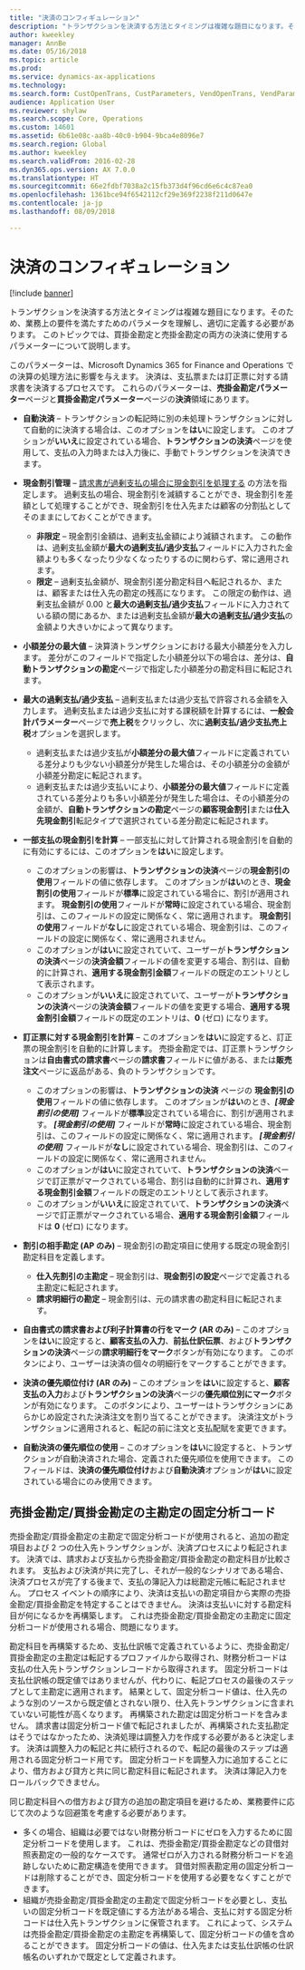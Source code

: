 ```yaml
---
title: "決済のコンフィギュレーション"
description: "トランザクションを決済する方法とタイミングは複雑な題目になります。そのため、業務上の要件を満たすためのパラメータを理解し、適切に定義する必要があります。 このトピックでは、買掛金勘定と売掛金勘定の両方の決済に使用するパラメーターについて説明します。"
author: kweekley
manager: AnnBe
ms.date: 05/16/2018
ms.topic: article
ms.prod: 
ms.service: dynamics-ax-applications
ms.technology: 
ms.search.form: CustOpenTrans, CustParameters, VendOpenTrans, VendParameters
audience: Application User
ms.reviewer: shylaw
ms.search.scope: Core, Operations
ms.custom: 14601
ms.assetid: 6b61e08c-aa8b-40c0-b904-9bca4e8096e7
ms.search.region: Global
ms.author: kweekley
ms.search.validFrom: 2016-02-28
ms.dyn365.ops.version: AX 7.0.0
ms.translationtype: HT
ms.sourcegitcommit: 66e2fdbf7038a2c15fb373d4f96cd6e6c4c87ea0
ms.openlocfilehash: 1361bce94f6542112cf29e369f2238f211d0647e
ms.contentlocale: ja-jp
ms.lasthandoff: 08/09/2018

---
```


# <a name="configure-settlement"></a>決済のコンフィギュレーション

[!include [banner](../includes/banner.md)]

トランザクションを決済する方法とタイミングは複雑な題目になります。そのため、業務上の要件を満たすためのパラメータを理解し、適切に定義する必要があります。 このトピックでは、買掛金勘定と売掛金勘定の両方の決済に使用するパラメーターについて説明します。 

このパラメーターは、Microsoft Dynamics 365 for Finance and Operations での決算の処理方法に影響を与えます。 決済は、支払票または訂正票に対する請求書を決済するプロセスです。 これらのパラメーターは、**売掛金勘定パラメーター**ページと**買掛金勘定パラメーター**ページの**決済**領域にあります。

- **自動決済** – トランザクションの転記時に別の未処理トランザクションに対して自動的に決済する場合は、このオプションを**はい**に設定します。 このオプションが**いいえ**に設定されている場合、**トランザクションの決済**ページを使用して、支払の入力時または入力後に、手動でトランザクションを決済できます。
- **現金割引管理** – [請求書が過剰支払の場合に現金割引を処理する](cash-discount-handling-overpayments.md) の方法を指定します。 過剰支払の場合、現金割引を減額することができ、現金割引を差額として処理することができ、現金割引を仕入先または顧客の分割払としてそのままにしておくことができます。
  -   **非限定** – 現金割引金額は、過剰支払金額により減額されます。 この動作は、過剰支払金額が**最大の過剰支払/過少支払**フィールドに入力された金額よりも多くなったり少なくなったりするのに関わらず、常に適用されます。
  -   **限定** – 過剰支払金額が、現金割引差分勘定科目へ転記されるか、または、顧客または仕入先の勘定の残高になります。 この限定の動作は、過剰支払金額が 0.00 と**最大の過剰支払/過少支払**フィールドに入力されている額の間にあるか、または過剰支払金額が**最大の過剰支払/過少支払**の金額より大きいかによって異なります。
- **小額差分の最大値** – 決算済トランザクションにおける最大小額差分を入力します。 差分がこのフィールドで指定した小額差分以下の場合は、差分は、**自動トランザクションの勘定**ページで指定した小額差分の勘定科目に転記されます。
- **最大の過剰支払/過少支払** – 過剰支払または過少支払で許容される金額を入力します。 過剰支払または過少支払に対する課税額を計算するには、**一般会計パラメーター**ページで**売上税**をクリックし、次に**過剰支払/過少支払売上税**オプションを選択します。
  -   過剰支払または過少支払が**小額差分の最大値**フィールドに定義されている差分よりも少ない小額差分が発生した場合は、その小額差分の金額が小額差分勘定に転記されます。
  -   過剰支払または過少支払いにより、**小額差分の最大値**フィールドに定義されている差分よりも多い小額差分が発生した場合は、その小額差分の金額が、**自動トランザクションの勘定**ページの**顧客現金割引**または**仕入先現金割引**転記タイプで選択されている差分勘定に転記されます。
- **一部支払の現金割引を計算** – 一部支払に対して計算される現金割引を自動的に有効にするには、このオプションを**はい**に設定します。
  -   このオプションの影響は、**トランザクションの決済**ページの**現金割引の使用**フィールドの値に依存します。 このオプションが**はい**のとき、**現金割引の使用**フィールドが**標準**に設定されている場合に、割引が適用されます。 **現金割引の使用**フィールドが**常時**に設定されている場合、現金割引は、このフィールドの設定に関係なく、常に適用されます。 **現金割引の使用**フィールドが**なし**に設定されている場合、現金割引は、このフィールドの設定に関係なく、常に適用されません。
  -   このオプションが**はい**に設定されていて、ユーザーが**トランザクションの決済**ページの**決済金額**フィールドの値を変更する場合、割引は、自動的に計算され、**適用する現金割引金額**フィールドの既定のエントリとして表示されます。
  -   このオプションが**いいえ**に設定されていて、ユーザーが**トランザクションの決済**ページの**決済金額**フィールドの値を変更する場合、**適用する現金割引金額**フィールドの既定のエントリは、**0** (ゼロ) になります。
- **訂正票に対する現金割引を計算** – このオプションを**はい**に設定すると、訂正票の現金割引を自動的に計算します。 売掛金勘定では、訂正票トランザクションは**自由書式の請求書**ページの**請求書**フィールドに値がある、または**販売注文**ページに返品がある、負のトランザクションです。
  - このオプションの影響は、<strong>トランザクションの決済</strong> ページの <strong>現金割引の使用</strong>フィールドの値に依存します。 このオプションが<strong>はい</strong>のとき、*<strong><em>[現金割引の使用]</em></strong>* フィールドが<strong>標準</strong>設定されている場合に、割引が適用されます。 *<strong><em>[現金割引の使用]</em></strong>* フィールドが<strong>常時</strong>に設定されている場合、現金割引は、このフィールドの設定に関係なく、常に適用されます。 *<strong><em>[現金割引の使用]</em></strong>* フィールドが<strong>なし</strong>に設定されている場合、現金割引は、このフィールドの設定に関係なく、常に適用されません。
  - このオプションが**はい**に設定されていて、**トランザクションの決済**ページで訂正票がマークされている場合、割引は自動的に計算され、**適用する現金割引金額**フィールドの既定のエントリとして表示されます。
  - このオプションが**いいえ**に設定されていて、**トランザクションの決済**ページで訂正票がマークされている場合、**適用する現金割引金額**フィールドは **0** (ゼロ) になります。

- **割引の相手勘定 (AP のみ)** – 現金割引の勘定項目に使用する既定の現金割引勘定科目を定義します。
  -   **仕入先割引の主勘定** – 現金割引は、**現金割引の設定**ページで定義される主勘定に転記されます。
  -   **請求明細行の勘定** – 現金割引は、元の請求書の勘定科目に転記されます。
- **自由書式の請求書および利子計算書の行をマーク (AR のみ)** – このオプションを**はい**に設定すると、**顧客支払の入力**、**前払仕訳伝票**、および**トランザクションの決済**ページの**請求明細行をマーク**ボタンが有効になります。 このボタンにより、ユーザーは決済の個々の明細行をマークすることができます。
- **決済の優先順位付け (AR のみ)** – このオプションを**はい**に設定すると、**顧客支払の入力**および**トランザクションの決済**ページの**優先順位別にマーク**ボタンが有効になります。 このボタンにより、ユーザーはトランザクションにあらかじめ設定された決済注文を割り当てることができます。  決済注文がトランザクションに適用されると、転記の前に注文と支払配賦を変更できます。
- **自動決済の優先順位の使用** – このオプションを**はい**に設定すると、トランザクションが自動決済された場合、定義された優先順位を使用できます。 このフィールドは、**決済の優先順位付け**および**自動決済**オプションが**はい**に設定されている場合にのみ使用できます。

## <a name="fixed-dimensions-on-accounts-receivableaccounts-payable-main-accounts"></a>売掛金勘定/買掛金勘定の主勘定の固定分析コード

売掛金勘定/買掛金勘定の主勘定で固定分析コードが使用されると、追加の勘定項目および 2 つの仕入先トランザクションが、決済プロセスにより転記されます。 決済では、請求および支払から売掛金勘定/買掛金勘定の勘定科目が比較されます。  支払および決済が共に完了し、それが一般的なシナリオである場合、決済プロセスが完了する後まで、支払の簿記入力は総勘定元帳に転記されません。 プロセス イベントの順序により、決済は支払いの勘定項目から実際の売掛金勘定/買掛金勘定を特定することはできません。 決済は支払いに対する勘定科目が何になるかを再構築します。 これは売掛金勘定/買掛金勘定の主勘定に固定分析コードが使用される場合、問題になります。

勘定科目を再構築するため、支払仕訳帳で定義されているように、売掛金勘定/買掛金勘定の主勘定は転記するプロファイルから取得され、財務分析コードは支払の仕入先トランザクションレコードから取得されます。 固定分析コードは支払仕訳帳の既定値ではありませんが、代わりに、転記プロセスの最後のステップとして主勘定に適用されます。 結果として、固定分析コード値は、仕入先のような別のソースから既定値とされない限り、仕入先トランザクションに含まれていない可能性が高くなります。 再構築された勘定は固定分析コードを含みません。 請求書は固定分析コード値で転記されましたが、再構築された支払勘定はそうではなかったため、決済処理は調整入力を作成する必要があると決定します。  決済は調整入力の転記と共に続行されるので、転記の最後のステップは適用される固定分析コード用です。 固定分析コードを調整入力に追加することにより、借方および貸方と共に同じ勘定科目に転記されます。 決済は簿記入力をロールバックできません。

同じ勘定科目への借方および貸方の追加の勘定項目を避けるため、業務要件に応じて次のような回避策を考慮する必要があります。 

-   多くの場合、組織は必要ではない財務分析コードにゼロを入力するために固定分析コードを使用します。 これは、売掛金勘定/買掛金勘定などの貸借対照表勘定の一般的なケースです。 通常ゼロが入力される財務分析コードを追跡しないために勘定構造を使用できます。  貸借対照表勘定用の固定分析コードは削除することができ、固定分析コードを使用する必要をなくすことができます。
-   組織が売掛金勘定/買掛金勘定の主勘定で固定分析コードを必要とし、支払いの固定分析コードを既定値にする方法がある場合、支払に対する固定分析コードは仕入先トランザクションに保管されます。 これによって、システムは売掛金勘定/買掛金勘定の主勘定を再構築して、固定分析コードの値を含めることができます。 固定分析コードの値は、仕入先または支払仕訳帳の仕訳帳名のいずれかで既定として定義されます。

